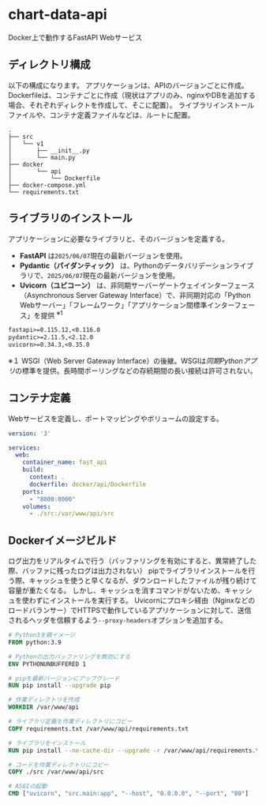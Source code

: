 # chart-data-api
Docker上で動作するFastAPI Webサービス

## ディレクトリ構成
以下の構成になります。
アプリケーションは、APIのバージョンごとに作成。
Dockerfileは、コンテナごとに作成（現状はアプリのみ、nginxやDBを追加する場合、それぞれディレクトを作成して、そこに配置）。
ライブラリインストールファイルや、コンテナ定義ファイルなどは、ルートに配置。

```
.
├── src
│   └── v1
│       ├── __init__.py
│       └── main.py
├── docker
│       └── api
│           └── Dockerfile
├── docker-compose.yml
└── requirements.txt
```

## ライブラリのインストール
アプリケーションに必要なライブラリと、そのバージョンを定義する。
* **FastAPI** は`2025/06/07`現在の最新バージョンを使用。
* **Pydantic（パイダンティック）** は、Pythonのデータバリデーションライブラリで、`2025/06/07`現在の最新バージョンを使用。
* **Uvicorn（ユビコーン）** は、非同期サーバーゲートウェイインターフェース（Asynchronous Server Gateway Interface）で、非同期対応の「Python Webサーバー」「フレームワーク」「アプリケーション間標準インターフェース」を提供 <sup>※1</sup>

```requirements.txt
fastapi>=0.115.12,<0.116.0
pydantic>=2.11.5,<2.12.0
uvicorn>=0.34.3,<0.35.0
```

※１ WSGI（Web Server Gateway Interface）の後継。WSGIは*同期Pythonアプリ*の標準を提供。長時間ポーリングなどの存続期間の長い接続は許可されない。

## コンテナ定義
Webサービスを定義し、ポートマッピングやボリュームの設定する。

```docker-compose.yml
version: '3'

services:
  web:
    container_name: fast_api
    build:
      context: .
      dockerfile: docker/api/Dockerfile
    ports:
      - "8000:8000"
    volumes:
      - ./src:/var/www/api/src
```

## Dockerイメージビルド
ログ出力をリアルタイムで行う（バッファリングを有効にすると、異常終了した際、バッファに残ったログは出力されない）
pipでライブラリインストールを行う際、キャッシュを使うと早くなるが、ダウンロードしたファイルが残り続けて容量が重たくなる。
しかし、キャッシュを消すコマンドがないため、キャッシュを使わずにインストールを実行する。
Uvicornにプロキシ経由（Nginxなどのロードバランサー）でHTTPSで動作しているアプリケーションに対して、送信されるヘッダを信頼するよう`--proxy-headers`オプションを追加する。

```Dockerfile
# Python3を親イメージ
FROM python:3.9

# Pythonの出力バッファリングを無効にする
ENV PYTHONUNBUFFERED 1

# pipを最新バージョンにアップグレード
RUN pip install --upgrade pip

# 作業ディレクトリを作成
WORKDIR /var/www/api

# ライブラリ定義を作業ディレクトリにコピー
COPY requirements.txt /var/www/api/requirements.txt

# ライブラリをインストール
RUN pip install --no-cache-dir --upgrade -r /var/www/api/requirements.txt

# コードを作業ディレクトリにコピー
COPY ./src /var/www/api/src

# ASGIの起動
CMD ["uvicorn", "src.main:app", "--host", "0.0.0.0", "--port", "80"]
```
